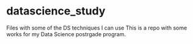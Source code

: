 # datascience_study
Files with some of the DS techniques I can use
This is a repo with some works for my Data Science postrgade program. 
